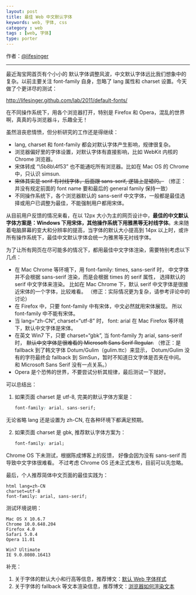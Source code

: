 ```yaml
---
layout: post
title: 最佳 Web 中文默认字体
keywords: web, 字体, css
category : web
tags : [web, 字体]
type: porter
---
```


作者：[@lifesinger](http://weibo.com/lifesinger)

----------------------------------------------------

最近淘宝网首页有个小小的 默认字体调整风波，中文默认字体远比我们想象中的复杂。以前主要关注 font-family 自身，忽略了 lang 属性和 charset 设置。今天做了个更详尽的测试：

<http://lifesinger.github.com/lab/2011/default-fonts/>

在不同操作系统下，用各个浏览器打开，特别是 Firefox 和 Opera，混乱的世界啊，真真的与浏览器斗，乐趣全无！

虽然沮丧悲情愤，但分析研究的工作还是得继续：

* lang, charset 和 font-family 都会对默认字体产生影响，规律很复杂。
* 浏览器偏好里的字体设置，对默认字体有直接影响，比如 WebKit 内核的 Chrome 浏览器。
* 宋体转成 “\5b8b\4f53” 也不能通吃所有浏览器。比如在 Mac OS 的 Chrome 中，只认识 simsun.
* <del>宋体其实是 serif 有衬线字体，后面跟 sans-serif, 逻辑上是错的。</del>
  （修正：并没有规定前面的 font name 要和最后的 general family 保持一致）
* 不同操作系统下，各个浏览器默认的 sans-serif 中文字体，一般都是最佳选择或用户已调整为最佳，不能强制用户都用宋体。

从目前用户反馈的情况来看，在以 12px 大小为主的网页设计中，**最佳的中文默认字体方案是：Windows 下用宋体，其他操作系统下用雅黑等无衬线字体**。未来随着电脑屏幕的变大和分辨率的提高，当字体的默认大小提高到 14px 以上时，或许所有操作系统下，最佳中文默认字体会统一为雅黑等无衬线字体。

为了让所有网页在尽可能多的情况下，都用最佳中文字体渲染，需要特别考虑以下几点：

* 在 Mac Chrome 等环境下，用 font-family: times, sans-serif 时，
  中文字体并不会根据 sans-serif 渲染，而是会根据 times 的 serif 属性，
  选择默认的 serif 中文字体来渲染。
  比如在 Mac Chrome 下，默认 serif 中文字体是很接近宋体的一个字体，比较难看。
  （修正：实际情况更为复杂，请参考评论中的讨论）
* 在 Firefox 中，只要 font-family 中有宋体，中文必然就用宋体展现。
  所以 font-family 中不能有宋体。
* 当 lang=“zh-CN”, charset=“utf-8” 时，
  font: arial 在 Mac Firefox 等环境下，默认中文字体是宋体。
* 在英文 Win7 下，只要 charset=“gbk”, 当 font-family 为 arial, sans-serif 时，
  <del>默认中文字体是很难看的 Microsoft Sans Serif Regular.</del>
  （修正：是 fallback 到了韩文字体 Dotum/Gulim（gulim.ttc）来显示，
  Dotum/Gulim 没有的字符最终会 fallback 到 SimSun，暂时不知道日文字体是否夹在中间。
  和 Microsoft Sans Serif 没有一点关系。）
* Opera 是个恐怖的世界，不要尝试分析其规律，最后测试一下就好。

可以总结出：

1. 如果页面 charset 是 utf-8, 完美的默认字体方案是：

	```css
	font-family: arial, sans-serif;
	```

  无论省略 lang 还是设置为 zh-CN, 在各种环境下都满足预期。

2. 如果页面 charset 是 gbk, 推荐默认字体方案为：

	```css
	font-family: arial;
	```

  Chrome OS 下未测试，根据陈成博客上的反馈，
  好像会因为没有 sans-serif 而导致中文字体很难看。
  不过考虑 Chrome OS 还未正式发布，目前可以先忽略。

最后，个人推荐简体中文页面的最佳实践为：

    html lang=zh-CN
    charset=utf-8
    font-family: arial, sans-serif;

测试环境说明：

    Mac OS X 10.6.7
    Chrome 10.0.648.204
    Firefox 4.0
    Safari 5.0.4
    Opera 11.01

    Win7 Ultimate
    IE 9.0.8080.16413

补充：

1. 关于字体的默认大小和行高等信息，推荐博文：[默认 Web 字体样式][1]
2. 关于字体的 fallback 等文本渲染信息，推荐博文：[浏览器如何渲染文本][2]

[1]: http://justjavac.com/web/2012/04/13/default-web-font-style.html
[2]: http://justjavac.com/web/2012/04/13/how-do-browsers-render-text.html